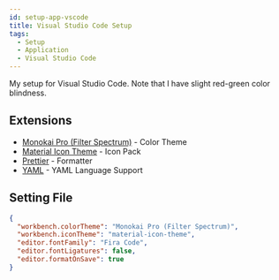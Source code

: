 ```yaml
---
id: setup-app-vscode
title: Visual Studio Code Setup
tags:
  - Setup
  - Application
  - Visual Studio Code
---
```


My setup for Visual Studio Code. Note that I have slight red-green color blindness.

## Extensions

- [Monokai Pro (Filter Spectrum)](https://marketplace.visualstudio.com/items?itemName=monokai.theme-monokai-pro-vscode) - Color Theme
- [Material Icon Theme](https://marketplace.visualstudio.com/items?itemName=PKief.material-icon-theme) - Icon Pack
- [Prettier](https://marketplace.visualstudio.com/items?itemName=esbenp.prettier-vscode) - Formatter
- [YAML](https://marketplace.visualstudio.com/items?itemName=redhat.vscode-yaml) - YAML Language Support

## Setting File

```json title="settings.json"
{
  "workbench.colorTheme": "Monokai Pro (Filter Spectrum)",
  "workbench.iconTheme": "material-icon-theme",
  "editor.fontFamily": "Fira Code",
  "editor.fontLigatures": false,
  "editor.formatOnSave": true
}
```
